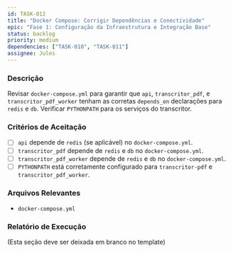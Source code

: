 ```yaml
---
id: TASK-012
title: "Docker Compose: Corrigir Dependências e Conectividade"
epic: "Fase 1: Configuração da Infraestrutura e Integração Base"
status: backlog
priority: medium
dependencies: ["TASK-010", "TASK-011"]
assignee: Jules
---
```


### Descrição

Revisar `docker-compose.yml` para garantir que `api`, `transcritor_pdf`, e `transcritor_pdf_worker` tenham as corretas `depends_on` declarações para `redis` e `db`. Verificar `PYTHONPATH` para os serviços do transcritor.

### Critérios de Aceitação

- [ ] `api` depende de `redis` (se aplicável) no `docker-compose.yml`.
- [ ] `transcritor_pdf` depende de `redis` e `db` no `docker-compose.yml`.
- [ ] `transcritor_pdf_worker` depende de `redis` e `db` no `docker-compose.yml`.
- [ ] `PYTHONPATH` está corretamente configurado para `transcritor-pdf` e `transcritor_pdf_worker`.

### Arquivos Relevantes

* `docker-compose.yml`

### Relatório de Execução

(Esta seção deve ser deixada em branco no template)
